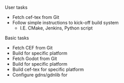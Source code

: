User tasks
- Fetch cef-tex from Git
- Follow simple instructions to kick-off build system
	- I.E. CMake, Jenkins, Python script

Basic tasks
- Fetch CEF from Git
- Build for specific platform
- Fetch Godot from Git
- Build for specific platform
- Build cef-tex for specific platform
- Configure gdns/gdnlib for 

